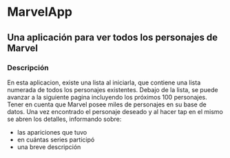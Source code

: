 # MarvelApp
## Una aplicación para ver todos los personajes de Marvel
### Descripción
En esta aplicacion, existe una lista al iniciarla, que contiene una lista numerada de todos los personajes existentes.
Debajo de la lista, se puede avanzar a la siguiente pagina incluyendo los próximos 100 personajes. Tener en cuenta que Marvel posee miles de personajes en su base de datos.
Una vez encontrado el personaje deseado y al hacer tap en el mismo se abren los detalles, informando sobre:
- las apariciones que tuvo
- en cuántas series participó
- una breve descripción
